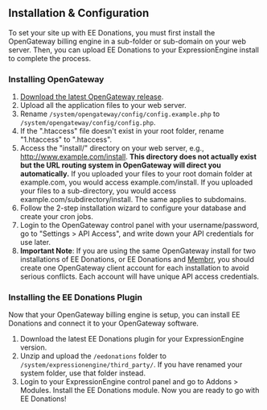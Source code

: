 ## Installation & Configuration

To set your site up with EE Donations, you must first install the OpenGateway billing engine in a sub-folder or sub-domain on
your web server.  Then, you can upload EE Donations to your ExpressionEngine install to complete the process.

### Installing OpenGateway

1.  [Download the latest OpenGateway release](http://www.github.com/electricfunction/opengateway).
2.  Upload all the application files to your web server.
4.  Rename `/system/opengateway/config/config.example.php` to `/system/opengateway/config/config.php`.
5.  If the ".htaccess" file doesn't exist in your root folder, rename "1.htaccess" to ".htaccess".
6.  Access the "install/" directory on your web server, e.g., http://www.example.com/install.  **This directory does not actually
	exist but the URL routing system in OpenGateway will direct you automatically.**  If you uploaded your files to your root domain
	folder at example.com, you would access example.com/install.  If you uploaded your files to a sub-directory, you would access
	example.com/subdirectory/install.  The same applies to subdomains.
7.  Follow the 2-step installation wizard to configure your database and create your cron jobs.
8.  Login to the OpenGateway control panel with your username/password, go to "Settings > API Access",
	and write down your API credentials for use later.
9.  **Important Note**:  If you are using the same OpenGateway install for two installations of EE Donations, or EE Donations and
	[Membrr](http://www.membrr.com), you should create one OpenGateway client account for each installation
	to avoid serious conflicts.  Each account will have unique API access credentials.

### Installing the EE Donations Plugin

Now that your OpenGateway billing engine is setup, you can install EE Donations and connect it to your OpenGateway software.

1.  Download the latest EE Donations plugin for your ExpressionEngine version.
2.  Unzip and upload the `/eedonations` folder to `/system/expressionengine/third_party/`.  If you have renamed your system
	folder, use that folder instead.
3.  Login to your ExpressionEngine control panel and go to Addons > Modules.  Install the EE Donations module.
Now you are ready to go with EE Donations!